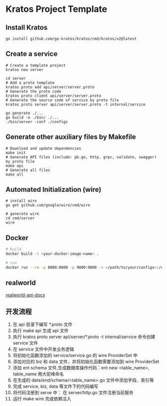 # Kratos Project Template

## Install Kratos
```
go install github.com/go-kratos/kratos/cmd/kratos/v2@latest
```
## Create a service
```
# Create a template project
kratos new server

cd server
# Add a proto template
kratos proto add api/server/server.proto
# Generate the proto code
kratos proto client api/server/server.proto
# Generate the source code of service by proto file
kratos proto server api/server/server.proto -t internal/service

go generate ./...
go build -o ./bin/ ./...
./bin/server -conf ./configs
```
## Generate other auxiliary files by Makefile
```
# Download and update dependencies
make init
# Generate API files (include: pb.go, http, grpc, validate, swagger) by proto file
make api
# Generate all files
make all
```
## Automated Initialization (wire)
```
# install wire
go get github.com/google/wire/cmd/wire

# generate wire
cd cmd/server
wire
```

## Docker
```bash
# build
docker build -t <your-docker-image-name> .

# run
docker run --rm -p 8000:8000 -p 9000:9000 -v </path/to/your/configs>:/data/conf <your-docker-image-name>
```

## realworld
[realworld-api-docs](https://realworld-docs.netlify.app/specifications/backend/endpoints/)

## 开发流程
1. 在 api 目录下编写 *.proto 文件
2. 执行 make api 生成 api 文件
3. 执行 kratos proto server api/server/*.proto -t internal/service 命令创建 service 文件
4. 在 service 文件中开发业务逻辑
5. 将初始化函数添加的 service/service.go 的 wire ProviderSet 中
6. 添加对应的 biz 和 data 文件，并将初始化函数需要添加到 wire ProviderSet 
7. 添加 ent schema 文件,生成数据库操作代码：ent new <table_name>, table_name 用大驼峰命名
8. 在生成的 data/end/schema/<table_name>.go 文件中添加字段、索引等
9. 完成 service, biz, data 等文件下的代码编写
10. 将代码注册到 serve 中： 在 server/http.go 文件注册当前服务
11. 运行 make wire 完成依赖注入